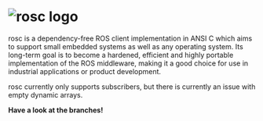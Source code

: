 ![rosc logo](http://web1.synapticon.com/pub/rosc-Logo_150.png)
====
rosc is a dependency-free ROS client implementation in ANSI C which aims to support small embedded systems as well as any operating system. 
Its long-term goal is to become a hardened, efficient and highly portable implementation of the ROS middleware, 
making it a good choice for use in industrial applications or product development.

rosc currently only supports subscribers, but there is currently an issue with empty dynamic arrays.

<b>Have a look at the branches!</b>
